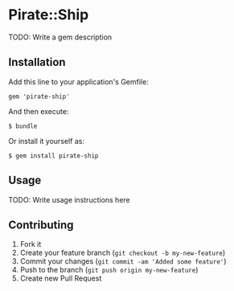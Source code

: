 # Pirate::Ship

TODO: Write a gem description

## Installation

Add this line to your application's Gemfile:

    gem 'pirate-ship'

And then execute:

    $ bundle

Or install it yourself as:

    $ gem install pirate-ship

## Usage

TODO: Write usage instructions here

## Contributing

1. Fork it
2. Create your feature branch (`git checkout -b my-new-feature`)
3. Commit your changes (`git commit -am 'Added some feature'`)
4. Push to the branch (`git push origin my-new-feature`)
5. Create new Pull Request
